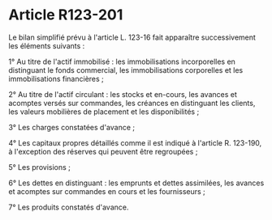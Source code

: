 # Article R123-201

Le bilan simplifié prévu à l'article L. 123-16 fait apparaître successivement les éléments suivants :

1° Au titre de l'actif immobilisé : les immobilisations incorporelles en distinguant le fonds commercial, les immobilisations corporelles et les immobilisations financières ;

2° Au titre de l'actif circulant : les stocks et en-cours, les avances et acomptes versés sur commandes, les créances en distinguant les clients, les valeurs mobilières de placement et les disponibilités ;

3° Les charges constatées d'avance ;

4° Les capitaux propres détaillés comme il est indiqué à l'article R. 123-190, à l'exception des réserves qui peuvent être regroupées ;

5° Les provisions ;

6° Les dettes en distinguant : les emprunts et dettes assimilées, les avances et acomptes sur commandes en cours et les fournisseurs ;

7° Les produits constatés d'avance.
